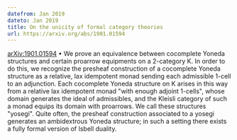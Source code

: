 ```yaml
---
datefrom: Jan 2019
dateto: Jan 2019
title: On the unicity of formal category theories
url: https://arxiv.org/abs/1901.01594
---
```


[arXiv:1901.01594](https://arxiv.org/abs/1901.01594) •
We prove an equivalence between cocomplete Yoneda structures and certain proarrow equipments on a 2-category K. In order to do this, we recognize the presheaf construction of a cocomplete Yoneda structure as a relative, lax idempotent monad sending each admissible 1-cell to an adjunction. Each cocomplete Yoneda structure on K arises in this way from a relative lax idempotent monad "with enough adjoint 1-cells", whose domain generates the ideal of admissibles, and the Kleisli category of such a monad equips its domain with proarrows. We call these structures "yosegi". Quite often, the presheaf construction associated to a yosegi generates an ambidextrous Yoneda structure; in such a setting there exists a fully formal version of Isbell duality.
